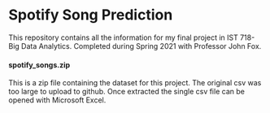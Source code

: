 # Spotify Song Prediction  
This repository contains all the information for my final project in IST 718- Big Data Analytics. Completed during Spring 2021 with Professor John Fox.

#### spotify_songs.zip
This is a zip file containing the dataset for this project. The original csv was too large to upload to github. Once extracted the single csv file can be opened with Microsoft Excel.

